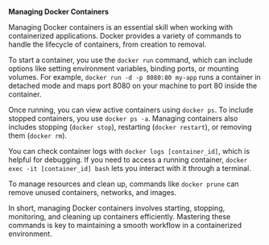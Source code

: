 **Managing Docker Containers**

Managing Docker containers is an essential skill when working with containerized applications. Docker provides a variety of commands to handle the lifecycle of containers, from creation to removal.

To start a container, you use the `docker run` command, which can include options like setting environment variables, binding ports, or mounting volumes. For example, `docker run -d -p 8080:80 my-app` runs a container in detached mode and maps port 8080 on your machine to port 80 inside the container.

Once running, you can view active containers using `docker ps`. To include stopped containers, you use `docker ps -a`. Managing containers also includes stopping (`docker stop`), restarting (`docker restart`), or removing them (`docker rm`).

You can check container logs with `docker logs [container_id]`, which is helpful for debugging. If you need to access a running container, `docker exec -it [container_id] bash` lets you interact with it through a terminal.

To manage resources and clean up, commands like `docker prune` can remove unused containers, networks, and images.

In short, managing Docker containers involves starting, stopping, monitoring, and cleaning up containers efficiently. Mastering these commands is key to maintaining a smooth workflow in a containerized environment.